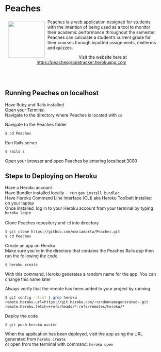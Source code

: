 # Peaches 

<img src="https://i.imgsafe.org/5f18132866.png" align="left" width="120px" hspace="10" vspace="6"/> Peaches is a web application designed for students with the intention of being used as a tool to monitor their academic performance throughout the semester. Peaches can calculate a student’s current grade for their courses through inputted assignments, midterms and quizzes.<br> <center>Visit the website here at https://peachesgradetracker.herokuapp.com </center><br><br><br>


## Running Peaches on localhost
Have Ruby and Rails installed<br>
Open your Terminal<br>
Navigate to the directory where Peaches is located with `cd` <br>

Navigate to the Peaches folder
```bash
$ cd Peaches
```

Run Rails server
```bash
$ rails s
```

Open your browser and open Peaches by entering localhost:3000<br>

## Steps to Deploying on Heroku
Have a Heroku account <br>
Have Bundler installed locally -- run `gem install bundler`<br>
Have Heroku Command Line Interface (CLI) aka Heroku Toolbelt installed on your laptop<br>
Once installed, log in to your Heroku account from your terminal by typing `heroku login`<br>
<br>
Clone Peaches repository and `cd` into directory
```bash
$ git clone https://github.com/mariamarta/Peaches.git
$ cd Peaches
```

Create an app on Heroku<br>
Make sure you're in the directory that contains the Peaches Rails app then run the following the code
```bash
$ heroku create
```
With this command, Heroku generates a random name for the app. You can change this name later<br>

Always verify that the remote has been added to your project by running
```bash
$ git config --list | grep heroku
remote.heroku.url=https://git.heroku.com/<randomnamegenerated>.git
remote.heroku.fetch=+refs/heads/*:refs/remotes/heroku/*
```

Deploy the code
```bash
$ git push heroku master
```

When the application has been deployed, visit the app using the URL generated from `heroku create`<br>
or open from the terminal with command: `heroku open`
